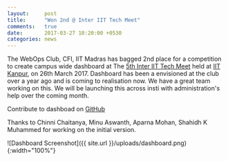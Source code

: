 ```yaml
---
layout:     post
title:      "Won 2nd @ Inter IIT Tech Meet"
comments:   true
date:       2017-03-27 10:20:00 +0530
categories: news
---
```


The WebOps Club, CFI, IIT Madras has bagged 2nd place for a competition to create campus wide dashboard at The [5th Inter IIT Tech Meet][inter-iit] held at [IIT Kanpur][iit-kanpur], on 26th March 2017.
Dashboard has been a envisioned at the club over a year ago and is coming to realisation now. We have a great team working on this. We will be launching this across insti with administration's help over the coming month.

Contribute to dashboad on [GitHub][github-repo]

Thanks to Chinni Chaitanya, Minu Aswanth, Aparna Mohan, Shahidh K Muhammed for working on the initial version.

![Dashboard Screenshot]({{ site.url }}/uploads/dashboard.png){:width="100%"}

[inter-iit]: http://interiit.tech
[github-repo]: https://github.com/The-WebOps-Club/insti-dashboard
[iit-kanpur]: http://iitk.ac.in/
